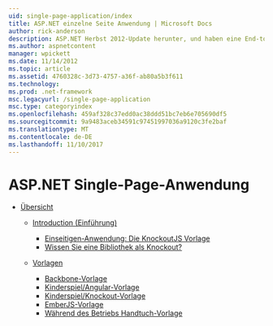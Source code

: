 ```yaml
---
uid: single-page-application/index
title: ASP.NET einzelne Seite Anwendung | Microsoft Docs
author: rick-anderson
description: ASP.NET Herbst 2012-Update herunter, und haben eine End-to-End-Benutzerfreundlicher zum Erstellen von Anwendungen mit erheblichen clientseitige Interaktion mithilfe von JavaScrip...
ms.author: aspnetcontent
manager: wpickett
ms.date: 11/14/2012
ms.topic: article
ms.assetid: 4760328c-3d73-4757-a36f-ab80a5b3f611
ms.technology: 
ms.prod: .net-framework
msc.legacyurl: /single-page-application
msc.type: categoryindex
ms.openlocfilehash: 459af328c37edd0ac38ddd51bc7eb6e705690df5
ms.sourcegitcommit: 9a9483aceb34591c97451997036a9120c3fe2baf
ms.translationtype: MT
ms.contentlocale: de-DE
ms.lasthandoff: 11/10/2017
---
```

<a name="aspnet-single-page-application"></a>ASP.NET Single-Page-Anwendung
====================
- [Übersicht](overview/index.md)

    - [Introduction (Einführung)](overview/introduction/index.md)

        - [Einseitigen-Anwendung: Die KnockoutJS Vorlage](overview/introduction/knockoutjs-template.md)
        - [Wissen Sie eine Bibliothek als Knockout?](overview/introduction/other-libraries.md)
    - [Vorlagen](overview/templates/index.md)

        - [Backbone-Vorlage](overview/templates/backbonejs-template.md)
        - [Kinderspiel/Angular-Vorlage](overview/templates/breezeangular-template.md)
        - [Kinderspiel/Knockout-Vorlage](overview/templates/breezeknockout-template.md)
        - [EmberJS-Vorlage](overview/templates/emberjs-template.md)
        - [Während des Betriebs Handtuch-Vorlage](overview/templates/hottowel-template.md)

